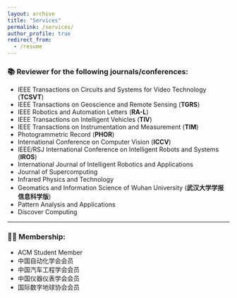 ```yaml
---
layout: archive
title: "Services"
permalink: /services/
author_profile: true
redirect_from:
  - /resume
---
```

### 📚 **Reviewer for the following journals/conferences**:

- IEEE Transactions on Circuits and Systems for Video Technology (**TCSVT**)
- IEEE Transactions on Geoscience and Remote Sensing (**TGRS**)
- IEEE Robotics and Automation Letters (**RA-L**)
- IEEE Transactions on Intelligent Vehicles (**TIV**)
- IEEE Transactions on Instrumentation and Measurement (**TIM**)
- Photogrammetric Record (**PHOR**)
- International Conference on Computer Vision (**ICCV**)
- IEEE/RSJ International Conference on Intelligent Robots and Systems (**IROS**)
- International Journal of Intelligent Robotics and Applications
- Journal of Supercomputing
- Infrared Physics and Technology
- Geomatics and Information Science of Wuhan University (**武汉大学学报信息科学版**)
- Pattern Analysis and Applications
- Discover Computing

---

### 🧑‍💼 **Membership**:
- ACM Student Member
- 中国自动化学会会员
- 中国汽车工程学会会员
- 中国仪器仪表学会会员
- 国际数字地球协会会员